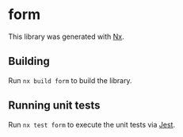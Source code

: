 # form

This library was generated with [Nx](https://nx.dev).



## Building

Run `nx build form` to build the library.





## Running unit tests

Run `nx test form` to execute the unit tests via [Jest](https://jestjs.io).


